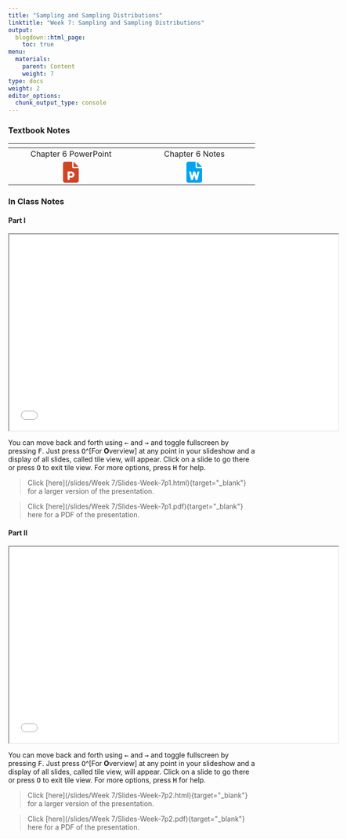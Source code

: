 ```yaml
---
title: "Sampling and Sampling Distributions"
linktitle: "Week 7: Sampling and Sampling Distributions"
output:
  blogdown::html_page:
    toc: true
menu:
  materials:
    parent: Content
    weight: 7
type: docs
weight: 2
editor_options: 
  chunk_output_type: console
---
```

<script src="/rmarkdown-libs/kePrint/kePrint.js"></script>
<link href="/rmarkdown-libs/lightable/lightable.css" rel="stylesheet" />

<script>
  function resizeIframe(obj) {
    obj.style.height = obj.contentWindow.document.body.scrollHeight + 'px';
  }
</script>

<style>
  .hvr-sweep-to-left {
    display: inline-block;
    vertical-align: middle;
    -webkit-transform: perspective(1px) translateZ(0);
    transform: perspective(1px) translateZ(0);
    box-shadow: 0 0 1px rgba(0, 0, 0, 0);
    position: relative;
    -webkit-transition-property: color;
    transition-property: color;
    -webkit-transition-duration: 0.25s;
    transition-duration: 0.25s;
  }

.hvr-sweep-to-left:before {
  content: "";
  position: absolute;
  z-index: -1;
  top: 0;
  left: 0;
  right: 0;
  bottom: 0;
  background: #761756;
    -webkit-transform: scaleX(0);
  transform: scaleX(0);
  -webkit-transform-origin: 100% 50%;
  transform-origin: 100% 50%;
  -webkit-transition-property: transform;
  transition-property: transform;
  -webkit-transition-duration: 0.3s;
  transition-duration: 0.3s;
  -webkit-transition-timing-function: ease-out;
  transition-timing-function: ease-out;
}

.hvr-sweep-to-left:hover, .hvr-sweep-to-left:focus, .hvr-sweep-to-left:active {
  color: white;
}

.hvr-sweep-to-left:hover:before, .hvr-sweep-to-left:focus:before, .hvr-sweep-to-left:active:before {
  -webkit-transform: scaleX(1);
  transform: scaleX(1);
}
</style>



### Textbook Notes



<table class="table" style="width: auto !important; margin-left: auto; margin-right: auto;">
 <thead>
  <tr>
   <th style="text-align:center;">  </th>
   <th style="text-align:center;">  </th>
  </tr>
 </thead>
<tbody>
  <tr>
   <td style="text-align:center;width: 20em; "> Chapter 6 PowerPoint </td>
   <td style="text-align:center;width: 20em; "> Chapter 6 Notes </td>
  </tr>
  <tr>
   <td style="text-align:center;width: 20em; "> <a href="/lecture_notes/Week%207/SSDS_Ch6.pptx"><svg aria-hidden="true" role="img" viewbox="0 0 384 512" style="height:2.67em;width:2em;vertical-align:-0.125em;margin-left:auto;margin-right:auto;font-size:inherit;fill:#d04423;overflow:visible;position:relative;"><path d="M256 0v128h128L256 0zM224 128L224 0H48C21.49 0 0 21.49 0 48v416C0 490.5 21.49 512 48 512h288c26.51 0 48-21.49 48-48V160h-127.1C238.3 160 224 145.7 224 128zM279.6 308.1C284.2 353.5 248.5 392 204 392H160v40C160 440.8 152.8 448 144 448H128c-8.836 0-16-7.164-16-16V256c0-8.836 7.164-16 16-16h71.51C239.3 240 275.6 268.5 279.6 308.1zM160 344h44c15.44 0 28-12.56 28-28S219.4 288 204 288H160V344z"></path></svg></a> </td>
   <td style="text-align:center;width: 20em; "> <a href="/lecture_notes/Week%207/SSDS_Ch6.docx"><svg aria-hidden="true" role="img" viewbox="0 0 384 512" style="height:2.67em;width:2em;vertical-align:-0.125em;margin-left:auto;margin-right:auto;font-size:inherit;fill:#00a4ef;overflow:visible;position:relative;"><path d="M224 128L224 0H48C21.49 0 0 21.49 0 48v416C0 490.5 21.49 512 48 512h288c26.51 0 48-21.49 48-48V160h-127.1C238.3 160 224 145.7 224 128zM281.5 240h23.37c7.717 0 13.43 7.18 11.69 14.7l-42.46 184C272.9 444.1 268 448 262.5 448h-29.26c-5.426 0-10.18-3.641-11.59-8.883L192 329.1l-29.61 109.1C160.1 444.4 156.2 448 150.8 448H121.5c-5.588 0-10.44-3.859-11.69-9.305l-42.46-184C65.66 247.2 71.37 240 79.08 240h23.37c5.588 0 10.44 3.859 11.69 9.301L137.8 352L165.6 248.9C167 243.6 171.8 240 177.2 240h29.61c5.426 0 10.18 3.641 11.59 8.883L246.2 352l23.7-102.7C271.1 243.9 275.1 240 281.5 240zM256 0v128h128L256 0z"></path></svg></a> </td>
  </tr>
</tbody>
</table>

### In Class Notes
<!--
*posted during class time*
-->

#### Part I
<iframe src="/slides/Week 7/Slides-Week-7p1.html" width="672" height="400px" data-external="1"></iframe>

You can move back and forth using <kbd>←</kbd> and <kbd>→</kbd> and toggle fullscreen by pressing <kbd>F</kbd>. Just press <kbd>O</kbd>^[For **O**verview] at any point in your slideshow and a display of all slides, called tile view, will appear. Click on a slide to go there or press <kbd>O</kbd> to exit tile view. For more options, press <kbd>H</kbd> for help.

> Click [here](/slides/Week 7/Slides-Week-7p1.html){target="_blank"} for a larger version of the presentation.

> Click [here](/slides/Week 7/Slides-Week-7p1.pdf){target="_blank"} here for a PDF of the presentation.

#### Part II
<iframe src="/slides/Week 7/Slides-Week-7p2.html" width="672" height="400px" data-external="1"></iframe>

You can move back and forth using <kbd>←</kbd> and <kbd>→</kbd> and toggle fullscreen by pressing <kbd>F</kbd>. Just press <kbd>O</kbd>^[For **O**verview] at any point in your slideshow and a display of all slides, called tile view, will appear. Click on a slide to go there or press <kbd>O</kbd> to exit tile view. For more options, press <kbd>H</kbd> for help.

> Click [here](/slides/Week 7/Slides-Week-7p2.html){target="_blank"} for a larger version of the presentation.

> Click [here](/slides/Week 7/Slides-Week-7p2.pdf){target="_blank"} here for a PDF of the presentation.

<!--
### R Walkthrough
*posted during class time*

Download a copy of everything you need to follow along the walkthrough^[You will have to unzip this file. If you are unfamiliar with this process, please check the [Unzipping files](/resource/unzipping/) section under Resources for assistance]

``{r echo=FALSE,eval=TRUE,message=FALSE,purl=FALSE}
loc <- here::here("static", "slides", "Week 7",  "EDP613Week7RMaterials.zip")

downloadthis::download_file(
  path = loc,
  output_name = "Week 7 R Walkthrough Materials",
  button_label = "Download",
  button_type = "default",
  has_icon = TRUE,
  icon = "fa fa-save",
  class = "hvr-sweep-to-left"
  )
```

<br>
``{r echo = FALSE}
knitr::include_url("/slides/Week 7/Slides-Week-7R.html")
```

You can move back and forth using <kbd>←</kbd> and <kbd>→</kbd> and toggle fullscreen by pressing <kbd>F</kbd>. Just press <kbd>O</kbd>^[For **O**verview] at any point in your slideshow and a display of all slides, called tile view, will appear. Click on a slide to go there or press <kbd>O</kbd> to exit tile view. For more options, press <kbd>H</kbd> for help.

Want to see a larger version of the presentation? Click this [link](/slides/Week 7/Slides-Week-7R.html){target="_blank"}.
-->
